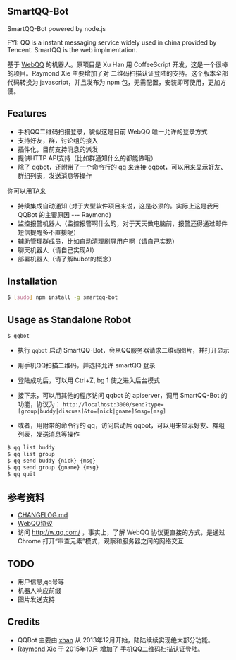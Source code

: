 SmartQQ-Bot
------
SmartQQ-Bot powered by node.js

FYI: QQ is a instant messaging service widely used in china provided by Tencent. SmartQQ is the web implmentation.

基于 [WebQQ](http://w.qq.com/) 的机器人。原项目是 Xu Han 用 CoffeeScript 开发，这是一个很棒的项目。Raymond Xie 主要增加了对 二维码扫描认证登陆的支持。这个版本全部代码转换为 javascript，并且发布为 npm 包，无需配置，安装即可使用，更加方便。

Features
-----
* 手机QQ二维码扫描登录，貌似这是目前 WebQQ 唯一允许的登录方式
* 支持好友，群，讨论组的接入
* 插件化，目前支持消息的派发
* 提供HTTP API支持（比如群通知什么的都能做哦）
* 除了 qqbot，还附带了一个命令行的 qq 来连接 qqbot，可以用来显示好友、群组列表，发送消息等操作

你可以用TA来  

* 持续集成自动通知 (对于大型软件项目来说，这是必须的。实际上这是我用 QQBot 的主要原因 --- Raymond)
* 监控报警机器人（监控报警啊什么的，对于天天做电脑前，报警还得通过邮件短信提醒多不直接呢）
* 辅助管理群成员，比如自动清理刷屏用户啊（请自己实现）
* 聊天机器人（请自己实现AI）
* 部署机器人（请了解hubot的概念）

Installation
-----
```bash
$ [sudo] npm install -g smartqq-bot
```

Usage as Standalone Robot
-----
```bash
$ qqbot
```

* 执行 `qqbot` 启动 SmartQQ-Bot，会从QQ服务器请求二维码图片，并打开显示
* 用手机QQ扫描二维码，并选择允许 smartQQ 登录
* 登陆成功后，可以用 Ctrl+Z, bg 1 使之进入后台模式

* 接下来，可以用其他的程序访问 qqbot 的 apiserver，调用 SmartQQ-Bot 的功能，协议为：
`http://localhost:3000/send?type=[group|buddy|discuss]&to=[nick|gname]&msg=[msg]`

* 或者，用附带的命令行的 qq，访问启动后 qqbot，可以用来显示好友、群组列表，发送消息等操作

```bash
$ qq list buddy
$ qq list group
$ qq send buddy {nick} {msg}
$ qq send group {gname} {msg}
$ qq quit
```

参考资料
----
* [CHANGELOG.md](CHANGELOG.md)
* [WebQQ协议](protocol.md)
* 访问 http://w.qq.com/ ，事实上，了解 WebQQ 协议更直接的方式，是通过 Chrome 打开“审查元素”模式，观察和服务器之间的网络交互

TODO
---
* 用户信息,qq号等
* 机器人响应前缀
* 图片发送支持

Credits
----
* QQBot 主要由 [xhan](https://github.com/xhan) 从 2013年12月开始，陆陆续续实现绝大部分功能。
* [Raymond Xie](https://github.com/floatinghotpot) 于 2015年10月 增加了 手机QQ二维码扫描认证登陆。

